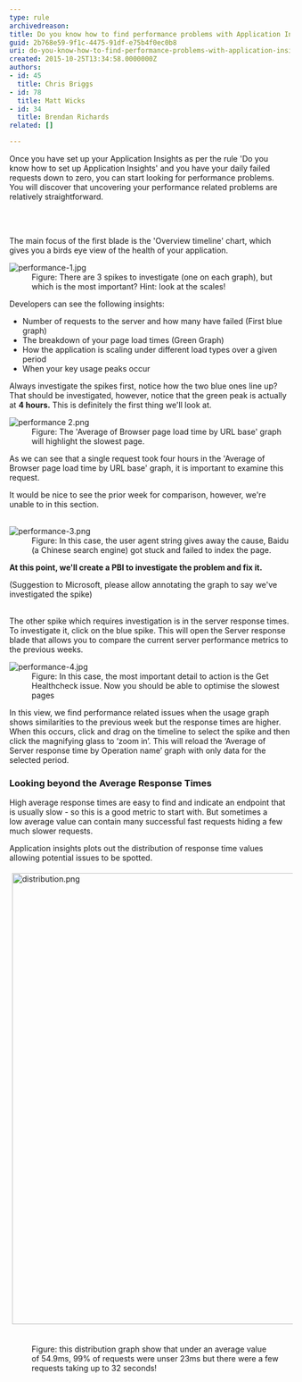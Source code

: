 ```yaml
---
type: rule
archivedreason: 
title: Do you know how to find performance problems with Application Insights?
guid: 2b768e59-9f1c-4475-91df-e75b4f0ec0b8
uri: do-you-know-how-to-find-performance-problems-with-application-insights
created: 2015-10-25T13:34:58.0000000Z
authors:
- id: 45
  title: Chris Briggs
- id: 78
  title: Matt Wicks
- id: 34
  title: Brendan Richards
related: []

---
```



<p>​​​​Once you have set up your Application Insights as per the rule 'Do you know how to set up Application Insights' and&#160;you have your daily failed requests down to zero, you can start looking for performance problems. You will discover that uncovering your performance related problems are relatively straightforward.​​<br></p>
<br><excerpt class='endintro'></excerpt><br>
<p>The main focus of the first blade is the 'Overview timeline' chart, which gives you a birds eye view of the health of your application.</p><dl class="image"><dt><img src="/PublishingImages/performance-1.jpg" alt="performance-1.jpg" /></dt><dd>Figure&#58; There are 3 spikes to investigate (one on each graph), but which is the most important?&#160;Hint&#58; look at the scales!<br></dd></dl><p>Developers can see the following insights&#58;</p><ul><li>Number of requests to the server and how many have failed (First blue graph)</li><li>The breakdown of your page load times (Green Graph)</li><li>How the application is scaling under different load types over a given period</li><li>When your key usage peaks occur</li></ul><p>Always investigate the spikes first, notice how the two blue ones line up? That should be investigated, however,​ notice that the green peak is actually at <strong>4 hours.</strong> This is definitely the first thing we'll look at.</p><dl class="image"><dt><img src="/PublishingImages/performance%202.png" alt="performance 2.png" /></dt><dd>Figure&#58; The 'Average of Browser page load time by URL base' graph will highlight the slowest page.</dd></dl><p>As we can see that a single request took four hours in the 'Average of Browser page load time by URL base' graph, it is important to examine this request.</p><p>It would be nice to see the prior week for comparison, however, we're unable to in this section. <br><br></p><dl class="image"><dt><img src="/PublishingImages/performance-3.png" alt="performance-3.png" /></dt><dd>Figure&#58; In this case, the user agent string gives away the cause, Baidu (a Chinese search engine) got stuck and failed to index the page.</dd></dl><p>
   <strong>At this point, we'll create a PBI to investigate the problem and fix it.</strong></p><p>(Suggestion to Microsoft, please allow annotating the graph to say we've investigated the spike) <br><br></p><p>The other spike which requires investigation is in the server response times. To investigate it, click on the blue spike. This will open the Server response blade that allows you to compare the current server performance metrics to the previous weeks.&#160;</p><dl class="image"><dt><img src="/PublishingImages/performance-4.jpg" alt="performance-4.jpg" /></dt><dd>Figure&#58; In this case, the most important detail to action is the Get Healthcheck issue. Now you should be able to optimise the slowest pages​<br></dd></dl><p>In this view, we find performance related issues when the usage graph shows similarities to the previous week but the response times are higher. When this occurs, click and drag on the timeline to select the spike and then click the magnifying glass to ‘zoom in’. This will reload the ‘Average of Server response time by Operation name’ graph with only data for the selected period. <br></p><h3 class="ssw15-rteElement-H3">Looking beyond the Average&#160;Response Times<br></h3><p>High average response&#160;times are easy to find and indicate an endpoint that is usually slow - so this is a good metric to start with. But sometimes a low&#160;average value can contain many successful&#160;fast requests hiding a few much slower requests.<br></p><p>Application insights plots out the&#160;distribution of response time values&#160; allowing potential issues to be spotted.<br></p><p><img src="/SiteAssets/do-you-know-how-to-find-performance-problems-with-application-insights/distribution.png" alt="distribution.png" style="margin&#58;5px;width&#58;808px;" /><br><br></p><dd class="ssw15-rteElement-FigureGood">​Figure&#58; this distribution graph show that under an average value of&#160;54.9ms, 99% of requests were unser 23ms but there were a few requests taking up to 32 seconds!<br></dd><p><br></p>


